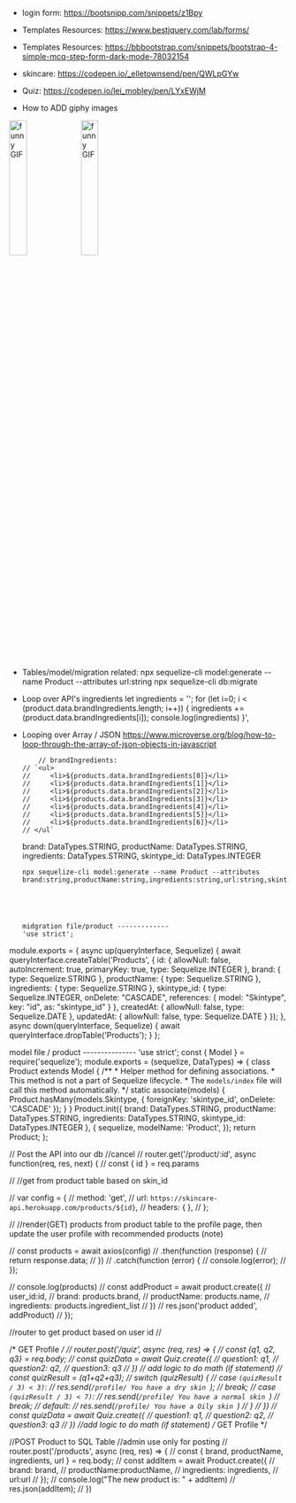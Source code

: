
- login form: https://bootsnipp.com/snippets/z1Bpy
- Templates Resources: https://www.bestjquery.com/lab/forms/ 
- Templates Resources: https://bbbootstrap.com/snippets/bootstrap-4-simple-mcq-step-form-dark-mode-78032154
- skincare: https://codepen.io/_elletownsend/pen/QWLpGYw
- Quiz: https://codepen.io/lei_mobley/pen/LYxEWjM

- How to ADD giphy images
<img src="https://media0.giphy.com/media/H1BWteEWGmSlbNUcTk/giphy-downsized.gif?cid=646febc5da0b63c9a36408ca225237b11ea0c1180b7d17b0&rid=giphy-downsized.gif" alt="funny GIF" height="25%" width="25%">
<img src="https://media.giphy.com/media/5vhZtUPLrue1wWwdYe/giphy.gif" alt="funny GIF" height="25%" width="25%"> 

 
- Tables/model/migration related:
  npx sequelize-cli model:generate --name Product --attributes url:string
  npx sequelize-cli db:migrate


- Loop over API's ingredients
  let ingredients = '';
  for (let i=0; i < (product.data.brandIngredients.length; i++)) {
    ingredients += (product.data.brandIngredients[i]);
    console.log(ingredients)
  }',

- Looping over Array / JSON
  https://www.microverse.org/blog/how-to-loop-through-the-array-of-json-objects-in-javascript
      

          // brandIngredients: 
      // `<ul>
      //     <li>${products.data.brandIngredients[0]}</li>
      //     <li>${products.data.brandIngredients[1]}</li>
      //     <li>${products.data.brandIngredients[2]}</li>
      //     <li>${products.data.brandIngredients[3]}</li>
      //     <li>${products.data.brandIngredients[4]}</li>
      //     <li>${products.data.brandIngredients[5]}</li>
      //     <li>${products.data.brandIngredients[6]}</li>
      // </ul`
    brand: DataTypes.STRING,
    productName: DataTypes.STRING,
    ingredients: DataTypes.STRING,
    skintype_id: DataTypes.INTEGER

      npx sequelize-cli model:generate --name Product --attributes brand:string,productName:string,ingredients:string,url:string,skintype_id:integer





      midgration file/product -------------
      'use strict';
module.exports = {
  async up(queryInterface, Sequelize) {
    await queryInterface.createTable('Products', {
      id: {
        allowNull: false,
        autoIncrement: true,
        primaryKey: true,
        type: Sequelize.INTEGER
      },
      brand: {
        type: Sequelize.STRING
      },
      productName: {
        type: Sequelize.STRING
      },
      ingredients: {
        type: Sequelize.STRING
      },
      skintype_id: {
        type: Sequelize.INTEGER,
        onDelete: "CASCADE",
        references: {
          model: "Skintype",
          key: "id",
          as: "skintype_id"
        }
      },
      createdAt: {
        allowNull: false,
        type: Sequelize.DATE
      },
      updatedAt: {
        allowNull: false,
        type: Sequelize.DATE
      }
    });
  },
  async down(queryInterface, Sequelize) {
    await queryInterface.dropTable('Products');
  }
};



model file / product ---------------
'use strict';
const {
  Model
} = require('sequelize');
module.exports = (sequelize, DataTypes) => {
  class Product extends Model {
    /**
     * Helper method for defining associations.
     * This method is not a part of Sequelize lifecycle.
     * The `models/index` file will call this method automatically.
     */
    static associate(models) {
      Product.hasMany(models.Skintype, {
        foreignKey: 'skintype_id',
        onDelete: 'CASCADE'
      });
    }
  }
  Product.init({
    brand: DataTypes.STRING,
    productName: DataTypes.STRING,
    ingredients: DataTypes.STRING,
    skintype_id: DataTypes.INTEGER
  }, {
    sequelize,
    modelName: 'Product',
  });
  return Product;
};






// Post the API into our db //cancel
// router.get('/product/:id', async function(req, res, next) {
//   const { id } = req.params

//   //get from product table based on skin_id

//   var config = {
//     method: 'get',
//     url: `https://skincare-api.herokuapp.com/products/${id}`,
//     headers: { },
//   };

//   //render(GET) products from product table to the profile page, then update the user profile with recommended products (note)

//   const products = await axios(config)
//     .then(function (response) {
//       return response.data;
//     })
//     .catch(function (error) {
//       console.log(error);
//     });

//     console.log(products)
//     const addProduct = await product.create({
//       user_id:id,
//       brand: products.brand,
//       productName: products.name,
//       ingredients: products.ingredient_list
//     })
//     res.json('product added', addProduct)
// });

//router to get product based on user id
//







/* GET Profile */
// router.post('/quiz', async (req, res) => {
//   const {q1, q2, q3} = req.body;
//   const quizData = await Quiz.create({
//     question1: q1,
//     question2: q2,
//     question3: q3
//   })
//   add logic to do math (if statement)
//   const quizResult = (q1+q2+q3);
//   switch (quizResult) {
//     case `(quizResult / 3) < 3)`:
//       res.send(`/profile/ You have a dry skin `);
//       break;
//     case `(quizResult / 3) < 7)`:
//       res.send(`/profile/ You have a normal skin `)
//       break;
//     default:
//       res.send(`/profile/ You have a Oily skin `)
//   }
// })
  // const quizData = await Quiz.create({
  //   question1: q1,
  //   question2: q2,
  //   question3: q3
  // })
  //add logic to do math (if statement)
/* GET Profile */




//POST Product to SQL Table //admin use only for posting
// router.post('/products', async (req, res) => {
//   const { brand, productName, ingredients, url } = req.body;
//   const addItem = await Product.create({
//     brand: brand,
//     productName:productName,
//     ingredients: ingredients,
//     url:url
//   });
//   console.log("The new product is: " + addItem)
//   res.json(addItem);
// })








